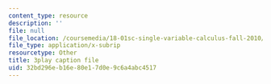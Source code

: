 ```yaml
---
content_type: resource
description: ''
file: null
file_location: /coursemedia/18-01sc-single-variable-calculus-fall-2010/32bd296eb16e80e17d0e9c6a4abc4517_--lPz7VFnKI.srt
file_type: application/x-subrip
resourcetype: Other
title: 3play caption file
uid: 32bd296e-b16e-80e1-7d0e-9c6a4abc4517
---
```

